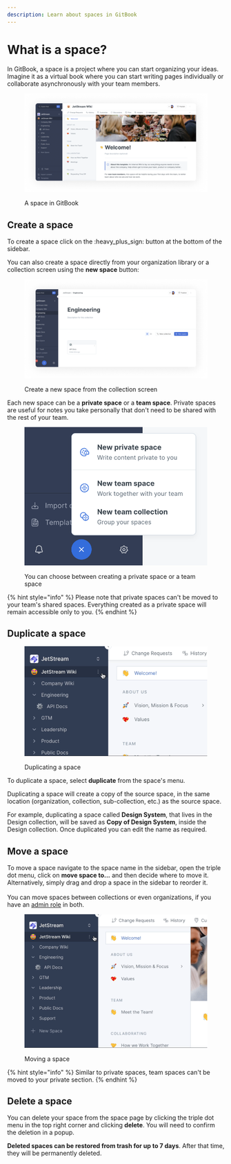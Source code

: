 ```yaml
---
description: Learn about spaces in GitBook
---
```


# What is a space?

In GitBook, a space is a project where you can start organizing your ideas. Imagine it as a virtual book where you can start writing pages individually or collaborate asynchronously with your team members.

<div data-full-width="true">

<figure><img src="../../.gitbook/assets/Space (1).png" alt=""><figcaption><p>A space in GitBook</p></figcaption></figure>

</div>

## Create a space

To create a space click on the :heavy\_plus\_sign: button at the bottom of the sidebar.

You can also create a space directly from your organization library or a collection screen using the **new space** button:

<div data-full-width="true">

<figure><img src="../../.gitbook/assets/Create a space.png" alt=""><figcaption><p>Create a new space from the collection screen</p></figcaption></figure>

</div>

Each new space can be a **private space** or a **team space**. Private spaces are useful for notes you take personally that don't need to be shared with the rest of your team.

<div data-full-width="true">

<figure><img src="../../.gitbook/assets/create-new-space.png" alt=""><figcaption><p>You can choose between creating a private space or a team space</p></figcaption></figure>

</div>

{% hint style="info" %}
Please note that private spaces can't be moved to your team's shared spaces. Everything created as a private space will remain accessible only to you.
{% endhint %}

## Duplicate a space

<div data-full-width="true">

<figure><img src="../../.gitbook/assets/Duplicate space.gif" alt=""><figcaption><p>Duplicating a space</p></figcaption></figure>

</div>

To duplicate a space, select **duplicate** from the space's menu.

Duplicating a space will create a copy of the source space, in the same location (organization, collection, sub-collection, etc.) as the source space.

For example, duplicating a space called **Design System**, that lives in the Design collection, will be saved as **Copy of Design System**, inside the Design collection. Once duplicated you can edit the name as required.

## Move a space

To move a space navigate to the space name in the sidebar, open the triple dot menu, click on **move space to...** and then decide where to move it. Alternatively, simply drag and drop a space in the sidebar to reorder it.\
\
You can move spaces between collections or even organizations, if you have an [admin role](../../account-management/member-management/roles.md) in both.

<div data-full-width="true">

<figure><img src="../../.gitbook/assets/Move space.gif" alt=""><figcaption><p>Moving a space</p></figcaption></figure>

</div>

{% hint style="info" %}
Similar to private spaces, team spaces can't be moved to your private section.
{% endhint %}

## Delete a space

You can delete your space from the space page by clicking the triple dot menu in the top right corner and clicking **delete**. You will need to confirm the deletion in a popup.

**Deleted spaces can be restored from trash for up to 7 days**. After that time, they will be permanently deleted.
